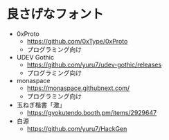 # 良さげなフォント

* 0xProto
  * https://github.com/0xType/0xProto
  * プログラミング向け
* UDEV Gothic
  * https://github.com/yuru7/udev-gothic/releases
  * プログラミング向け
* monaspace
  * https://monaspace.githubnext.com/
  * プログラミング向け
* 玉ねぎ楷書「激」
  * https://gyokutendo.booth.pm/items/2929647
* 白源
  * https://github.com/yuru7/HackGen
